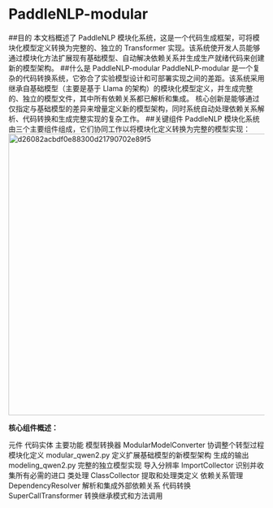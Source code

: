 # PaddleNLP-modular
##目的
  本文档概述了 PaddleNLP 模块化系统，这是一个代码生成框架，可将模块化模型定义转换为完整的、独立的 Transformer 实现。该系统使开发人员能够通过模块化方法扩展现有基础模型、自动解决依赖关系并生成生产就绪代码来创建新的模型架构。
##什么是 PaddleNLP-modular
  PaddleNLP-modular 是一个复杂的代码转换系统，它弥合了实验模型设计和可部署实现之间的差距。该系统采用继承自基础模型（主要是基于 Llama 的架构）的模块化模型定义，并生成完整的、独立的模型文件，其中所有依赖关系都已解析和集成。
  核心创新是能够通过仅指定与基础模型的差异来增量定义新的模型架构，同时系统自动处理依赖关系解析、代码转换和生成完整实现的复杂工作。
##关键组件
PaddleNLP 模块化系统由三个主要组件组成，它们协同工作以将模块化定义转换为完整的模型实现：
<img width="1679" height="555" alt="d26082acbdf0e88300d21790702e89f5" src="https://github.com/user-attachments/assets/cedd60f1-425f-4304-8f96-119745f6c0bf" />

**核心组件概述：**

元件	代码实体	主要功能
模型转换器	ModularModelConverter	协调整个转型过程
模块化定义	modular_qwen2.py	定义扩展基础模型的新模型架构
生成的输出	modeling_qwen2.py	完整的独立模型实现
导入分辨率	ImportCollector	识别并收集所有必需的进口
类处理	ClassCollector	提取和处理类定义
依赖关系管理	DependencyResolver	解析和集成外部依赖关系
代码转换	SuperCallTransformer	转换继承模式和方法调用
